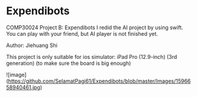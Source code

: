 # Expendibots

COMP30024 Project B: Expendibots
I redid the AI project by using swift. You can play with your friend, but AI player is not finished yet.

Author: Jiehuang Shi

This project is only suitable for ios simulator: iPad Pro (12.9-inch) (3rd generation)
(to make sure the board is big enough)

![image] (https://github.com/SelamatPagi61/Expendibots/blob/master/Images/1596658940461.jpg)

